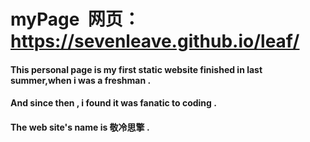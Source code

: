 # myPage  网页： https://sevenleave.github.io/leaf/
#### This personal page is my first static website finished in last summer,when i was a freshman .
#### And since then , i found it was fanatic to  coding . 
#### The web site's name is 敬冷思擎 .
